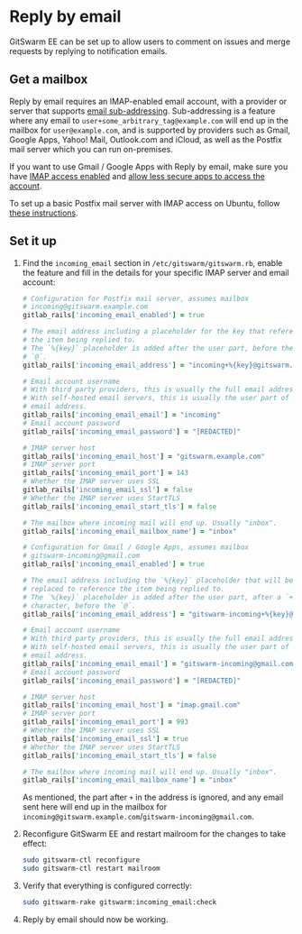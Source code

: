# Reply by email

GitSwarm EE can be set up to allow users to comment on issues and merge
requests by replying to notification emails.

## Get a mailbox

Reply by email requires an IMAP-enabled email account, with a provider or
server that supports [email
sub-addressing](https://en.wikipedia.org/wiki/Email_address#Sub-addressing).
Sub-addressing is a feature where any email to
`user+some_arbitrary_tag@example.com` will end up in the mailbox for
`user@example.com`, and is supported by providers such as Gmail, Google
Apps, Yahoo! Mail, Outlook.com and iCloud, as well as the Postfix mail
server which you can run on-premises.

If you want to use Gmail / Google Apps with Reply by email, make sure you
have [IMAP access
enabled](https://support.google.com/mail/troubleshooter/1668960?hl=en#ts=1665018)
and [allow less secure apps to access the
account](https://support.google.com/accounts/answer/6010255).

To set up a basic Postfix mail server with IMAP access on Ubuntu, follow
[these instructions](./postfix.md).

## Set it up

1.  Find the `incoming_email` section in `/etc/gitswarm/gitswarm.rb`,
    enable the feature and fill in the details for your specific IMAP
    server and email account:

    ```ruby
    # Configuration for Postfix mail server, assumes mailbox
    # incoming@gitswarm.example.com
    gitlab_rails['incoming_email_enabled'] = true
    
    # The email address including a placeholder for the key that references
    # the item being replied to.
    # The `%{key}` placeholder is added after the user part, before the
    # `@`.
    gitlab_rails['incoming_email_address'] = "incoming+%{key}@gitswarm.example.com"
    
    # Email account username
    # With third party providers, this is usually the full email address.
    # With self-hosted email servers, this is usually the user part of the
    # email address.
    gitlab_rails['incoming_email_email'] = "incoming"
    # Email account password
    gitlab_rails['incoming_email_password'] = "[REDACTED]"
    
    # IMAP server host
    gitlab_rails['incoming_email_host'] = "gitswarm.example.com"
    # IMAP server port
    gitlab_rails['incoming_email_port'] = 143
    # Whether the IMAP server uses SSL
    gitlab_rails['incoming_email_ssl'] = false
    # Whether the IMAP server uses StartTLS
    gitlab_rails['incoming_email_start_tls'] = false

    # The mailbox where incoming mail will end up. Usually "inbox".
    gitlab_rails['incoming_email_mailbox_name'] = "inbox"
    ```

    ```ruby
    # Configuration for Gmail / Google Apps, assumes mailbox
    # gitswarm-incoming@gmail.com
    gitlab_rails['incoming_email_enabled'] = true
    
    # The email address including the `%{key}` placeholder that will be
    # replaced to reference the item being replied to.
    # The `%{key}` placeholder is added after the user part, after a `+`
    # character, before the `@`.
    gitlab_rails['incoming_email_address'] = "gitswarm-incoming+%{key}@gmail.com"
    
    # Email account username
    # With third party providers, this is usually the full email address.
    # With self-hosted email servers, this is usually the user part of the
    # email address.
    gitlab_rails['incoming_email_email'] = "gitswarm-incoming@gmail.com"
    # Email account password
    gitlab_rails['incoming_email_password'] = "[REDACTED]"
    
    # IMAP server host
    gitlab_rails['incoming_email_host'] = "imap.gmail.com"
    # IMAP server port
    gitlab_rails['incoming_email_port'] = 993
    # Whether the IMAP server uses SSL
    gitlab_rails['incoming_email_ssl'] = true
    # Whether the IMAP server uses StartTLS
    gitlab_rails['incoming_email_start_tls'] = false

    # The mailbox where incoming mail will end up. Usually "inbox".
    gitlab_rails['incoming_email_mailbox_name'] = "inbox"
    ```

    As mentioned, the part after `+` in the address is ignored, and any
    email sent here will end up in the mailbox for
    `incoming@gitswarm.example.com`/`gitswarm-incoming@gmail.com`.

1.  Reconfigure GitSwarm EE and restart mailroom for the changes to take
    effect:

    ```bash
    sudo gitswarm-ctl reconfigure
    sudo gitswarm-ctl restart mailroom
    ```

1.  Verify that everything is configured correctly:

    ```bash
    sudo gitswarm-rake gitswarm:incoming_email:check
    ```

1.  Reply by email should now be working.
